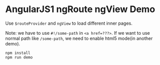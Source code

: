 AngularJS1 ngRoute ngView Demo
==============================

Use `$routeProvider` and `ngView` to load different inner pages.

Note: we have to use `#!/some-path` in `<a href=???>`. If we want to use normal path like `/some-path`, we need to enable html5 mode(in another demo).

```
npm install
npm run demo
```
